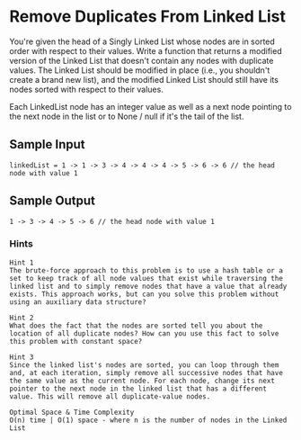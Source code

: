 # Remove Duplicates From Linked List

You're given the head of a Singly Linked List whose nodes are in sorted order with respect to their values. Write a function that returns a modified version of the Linked List that doesn't contain any nodes with duplicate values. The Linked List should be modified in place (i.e., you shouldn't create a brand new list), and the modified Linked List should still have its nodes sorted with respect to their values.

Each LinkedList node has an integer value as well as a next node pointing to the next node in the list or to None / null if it's the tail of the list.

## Sample Input

```
linkedList = 1 -> 1 -> 3 -> 4 -> 4 -> 4 -> 5 -> 6 -> 6 // the head node with value 1
```

## Sample Output

```
1 -> 3 -> 4 -> 5 -> 6 // the head node with value 1
```

### Hints

```
Hint 1
The brute-force approach to this problem is to use a hash table or a set to keep track of all node values that exist while traversing the linked list and to simply remove nodes that have a value that already exists. This approach works, but can you solve this problem without using an auxiliary data structure?
```

```
Hint 2
What does the fact that the nodes are sorted tell you about the location of all duplicate nodes? How can you use this fact to solve this problem with constant space?
```

```
Hint 3
Since the linked list's nodes are sorted, you can loop through them and, at each iteration, simply remove all successive nodes that have the same value as the current node. For each node, change its next pointer to the next node in the linked list that has a different value. This will remove all duplicate-value nodes.
```

```
Optimal Space & Time Complexity
O(n) time | O(1) space - where n is the number of nodes in the Linked List
```
